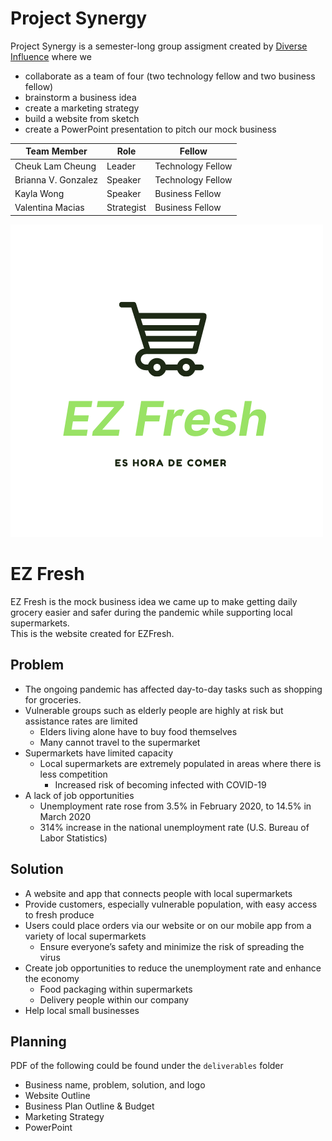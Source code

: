 # Project Synergy
Project Synergy is a semester-long group assigment created by [Diverse Influence](https://www.diverseinfluencers.org/program.html) where we<br>
- collaborate as a team of four (two technology fellow and two business fellow)
- brainstorm a business idea 
- create a marketing strategy
- build a website from sketch 
- create a PowerPoint presentation to pitch our mock business

|Team Member         |Role        |Fellow
|--------------------|------------|-----------------
|Cheuk Lam Cheung    |Leader      |Technology Fellow
|Brianna V. Gonzalez |Speaker     |Technology Fellow
|Kayla Wong          |Speaker     |Business Fellow
|Valentina Macias    |Strategist  |Business Fellow

![EZ Fresh logo](assets/logo.png)

# EZ Fresh
EZ Fresh is the mock business idea we came up to make getting daily grocery easier and safer during the pandemic while supporting local supermarkets. <br>
This is the website created for EZFresh. <br>

## Problem 
- The ongoing pandemic has affected day-to-day tasks such as shopping for groceries. 
- Vulnerable groups such as elderly people are highly at risk but assistance rates are limited
    - Elders living alone have to buy food themselves
    - Many cannot travel to the supermarket
- Supermarkets have limited capacity
    - Local supermarkets are extremely populated in areas where there is less competition
        - Increased risk of becoming infected with COVID-19
- A lack of job opportunities 
    - Unemployment rate rose from 3.5% in February 2020, to 14.5% in March 2020
    - 314% increase in the national unemployment rate (U.S. Bureau of Labor Statistics) 

## Solution 
- A website and app that connects people with local supermarkets
- Provide customers, especially vulnerable population, with easy access to fresh produce
- Users could place orders via our website or on our mobile app from a variety of local supermarkets
    - Ensure everyone’s safety and minimize the risk of spreading the virus
- Create job opportunities to reduce the unemployment rate and enhance the economy
    - Food packaging within supermarkets
    - Delivery people within our company
- Help local small businesses

## Planning
PDF of the following could be found under the `deliverables` folder<br>
- Business name, problem, solution, and logo
- Website Outline
- Business Plan Outline & Budget
- Marketing Strategy 
- PowerPoint











